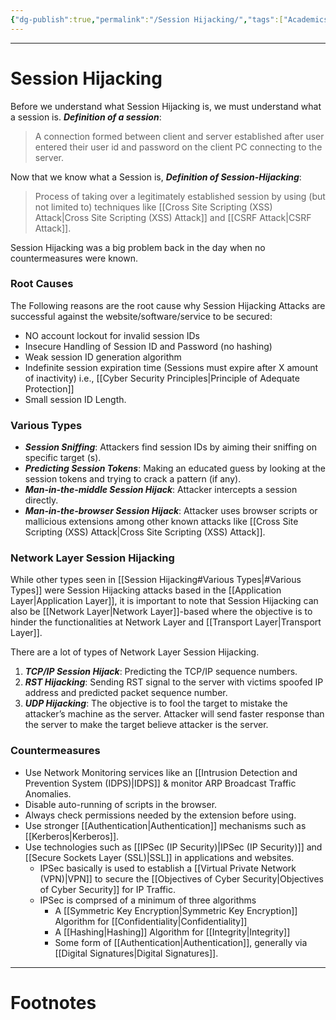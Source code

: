 ```yaml
---
{"dg-publish":true,"permalink":"/Session Hijacking/","tags":["Academics","CyberSec","EthHack"]}
---
```



---
# Session Hijacking
Before we understand what Session Hijacking is, we must understand what a session is.
***Definition of a session***:
> A connection formed between client and server established after user entered their user id and password on the client PC connecting to the server.

Now that we know what a Session is,
***Definition of Session-Hijacking***:
> Process of taking over a legitimately established session by using (but not limited to) techniques like [[Cross Site Scripting (XSS) Attack\|Cross Site Scripting (XSS) Attack]] and [[CSRF Attack\|CSRF Attack]].

Session Hijacking was a big problem back in the day when no countermeasures were known.

### Root Causes
The Following reasons are the root cause why Session Hijacking Attacks are successful against the website/software/service to be secured:
- NO account lockout for invalid session IDs
- Insecure Handling of Session ID and Password (no hashing)
- Weak session ID generation algorithm
- Indefinite session expiration time (Sessions must expire after X amount of inactivity) i.e., [[Cyber Security Principles\|Principle of Adequate Protection]]
- Small session ID Length.

### Various Types
- ***Session Sniffing***: Attackers find session IDs by aiming their sniffing on specific target (s). 
- ***Predicting Session Tokens***: Making an educated guess by looking at the session tokens and trying to crack a pattern (if any).
- ***Man-in-the-middle Session Hijack***: Attacker intercepts a session directly. 
- ***Man-in-the-browser Session Hijack***: Attacker uses browser scripts or mallicious extensions among other known attacks like [[Cross Site Scripting (XSS) Attack\|Cross Site Scripting (XSS) Attack]].

### Network Layer Session Hijacking
While other types seen in [[Session Hijacking#Various Types\|#Various Types]] were Session Hijacking attacks based in the [[Application Layer\|Application Layer]], it is important to note that Session Hijacking can also be [[Network Layer\|Network Layer]]-based where the objective is to hinder the functionalities at Network Layer and [[Transport Layer\|Transport Layer]].

There are a lot of types of Network Layer Session Hijacking.
1. ***TCP/IP Session Hijack***: Predicting the TCP/IP sequence numbers.
2. ***RST Hijacking***: Sending RST signal to the server with victims spoofed IP address and predicted packet sequence number.
3. ***UDP Hijacking***: The objective is to fool the target to mistake the attacker’s machine as the server. Attacker will send faster response than the server to make the target believe attacker is the server.

### Countermeasures
- Use Network Monitoring services like an [[Intrusion Detection and Prevention System (IDPS)\|IDPS]] & monitor ARP Broadcast Traffic Anomalies.
- Disable auto-running of scripts in the browser.
- Always check permissions needed by the extension before using.
- Use stronger [[Authentication\|Authentication]] mechanisms such as [[Kerberos\|Kerberos]].
- Use technologies such as [[IPSec (IP Security)\|IPSec (IP Security)]] and [[Secure Sockets Layer (SSL)\|SSL]] in applications and websites.
	- IPSec basically is used to establish a [[Virtual Private Network (VPN)\|VPN]] to secure the [[Objectives of Cyber Security\|Objectives of Cyber Security]] for IP Traffic.
	- IPSec is comprsed of a minimum of three algorithms 
		- A [[Symmetric Key Encryption\|Symmetric Key Encryption]] Algorithm for [[Confidentiality\|Confidentiality]]
		- A [[Hashing\|Hashing]] Algorithm for [[Integrity\|Integrity]]
		- Some form of [[Authentication\|Authentication]], generally via [[Digital Signatures\|Digital Signatures]].


---
# Footnotes